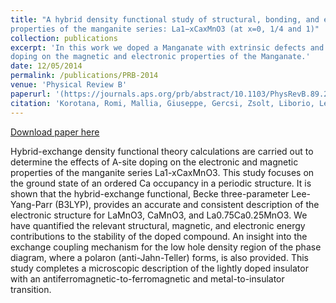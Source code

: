 ```yaml
---
title: "A hybrid density functional study of structural, bonding, and electronic
properties of the manganite series: La1−xCaxMnO3 (at x=0, 1/4 and 1)"
collection: publications
excerpt: 'In this work we doped a Manganate with extrinsic defects and analyzed the effects of the 
doping on the magnetic and electronic properties of the Manganate.' 
date: 12/05/2014
permalink: /publications/PRB-2014
venue: 'Physical Review B'
paperurl: '(https://journals.aps.org/prb/abstract/10.1103/PhysRevB.89.205110)'
citation: 'Korotana, Romi, Mallia, Giuseppe, Gercsi, Zsolt, Liborio, Leandro, Harrison, Nicholas, Physical Review B, 89, 205110, 2014'
---
```


[Download paper here](http://leandro-liborio.github.io/files/paper10.pdf)

Hybrid-exchange density functional theory calculations are carried out to determine the effects of A-site
doping on the electronic and magnetic properties of the manganite series La1-xCaxMnO3. This study focuses
on the ground state of an ordered Ca occupancy in a periodic structure. It is shown that the hybrid-exchange
functional, Becke three-parameter Lee-Yang-Parr (B3LYP), provides an accurate and consistent description of
the electronic structure for LaMnO3, CaMnO3, and La0.75Ca0.25MnO3. We have quantified the relevant structural,
magnetic, and electronic energy contributions to the stability of the doped compound. An insight into the exchange
coupling mechanism for the low hole density region of the phase diagram, where a polaron (anti-Jahn-Teller)
forms, is also provided. This study completes a microscopic description of the lightly doped insulator with an
antiferromagnetic-to-ferromagnetic and metal-to-insulator transition.
